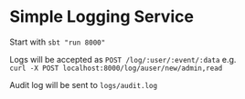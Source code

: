# Simple Logging Service

Start with `sbt "run 8000"`

Logs will be accepted as `POST /log/:user/:event/:data` 
e.g.    
`curl -X POST localhost:8000/log/auser/new/admin,read`

Audit log will be sent to `logs/audit.log`